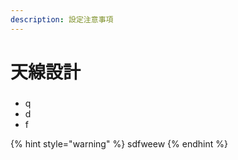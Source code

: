 ```yaml
---
description: 設定注意事項
---
```


# 天線設計

###

* q
* d
* f

{% hint style="warning" %}
sdfweew
{% endhint %}



